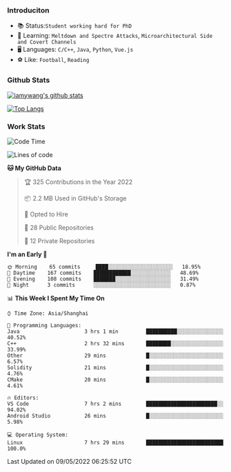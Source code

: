 ### Introduciton

- 📚 Status:`Student working hard for PhD`
- 🔎 Learning: `Meltdown and Spectre Attacks`, `Microarchitectural Side and Covert Channels`
- 🖥️ Languages: `C/C++`, `Java`, `Python`, `Vue.js`
- ⚽ Like: `Football`, `Reading`

### Github Stats

[![iamywang's github stats](https://github-readme-stats.vercel.app/api?username=iamywang&count_private=true&show_icons=true)]()

[![Top Langs](https://github-readme-stats.vercel.app/api/top-langs/?username=iamywang&layout=compact)]()

### Work Stats

<!--START_SECTION:waka-->
![Code Time](http://img.shields.io/badge/Code%20Time-302%20hrs%205%20mins-blue)

![Lines of code](https://img.shields.io/badge/From%20Hello%20World%20I%27ve%20Written--40%20Thousand%20lines%20of%20code-blue)

**🐱 My GitHub Data** 

> 🏆 325 Contributions in the Year 2022
 > 
> 📦 2.2 MB Used in GitHub's Storage 
 > 
> 💼 Opted to Hire
 > 
> 📜 28 Public Repositories 
 > 
> 🔑 12 Private Repositories  
 > 
**I'm an Early 🐤** 

```text
🌞 Morning    65 commits     ████░░░░░░░░░░░░░░░░░░░░░   18.95% 
🌆 Daytime    167 commits    ████████████░░░░░░░░░░░░░   48.69% 
🌃 Evening    108 commits    ███████░░░░░░░░░░░░░░░░░░   31.49% 
🌙 Night      3 commits      ░░░░░░░░░░░░░░░░░░░░░░░░░   0.87%

```


📊 **This Week I Spent My Time On** 

```text
⌚︎ Time Zone: Asia/Shanghai

💬 Programming Languages: 
Java                     3 hrs 1 min         ██████████░░░░░░░░░░░░░░░   40.52% 
C++                      2 hrs 32 mins       ████████░░░░░░░░░░░░░░░░░   33.99% 
Other                    29 mins             █░░░░░░░░░░░░░░░░░░░░░░░░   6.57% 
Solidity                 21 mins             █░░░░░░░░░░░░░░░░░░░░░░░░   4.76% 
CMake                    20 mins             █░░░░░░░░░░░░░░░░░░░░░░░░   4.61%

🔥 Editors: 
VS Code                  7 hrs 2 mins        ███████████████████████░░   94.02% 
Android Studio           26 mins             █░░░░░░░░░░░░░░░░░░░░░░░░   5.98%

💻 Operating System: 
Linux                    7 hrs 29 mins       █████████████████████████   100.0%

```


 Last Updated on 09/05/2022 06:25:52 UTC
<!--END_SECTION:waka-->
